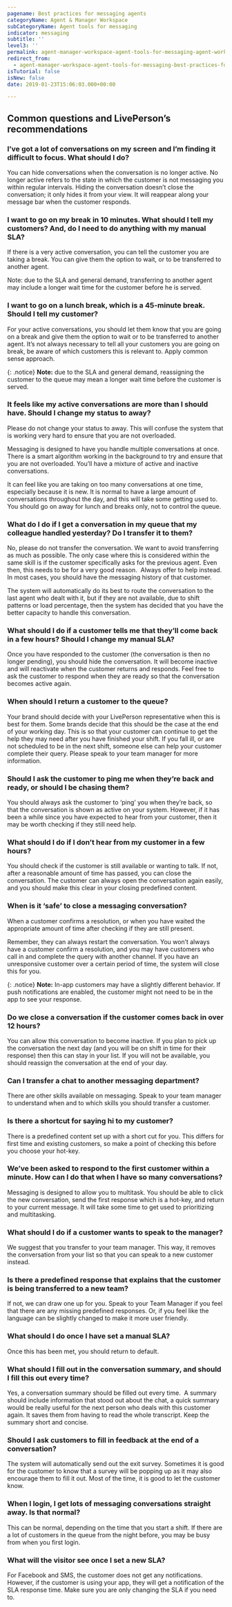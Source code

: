 ```yaml
---
pagename: Best practices for messaging agents
categoryName: Agent & Manager Workspace
subCategoryName: Agent tools for messaging
indicator: messaging
subtitle: ''
level3: ''
permalink: agent-manager-workspace-agent-tools-for-messaging-agent-workspace-for-messaging-best-practices-for-messaging-agents.html
redirect_from:
  - agent-manager-workspace-agent-tools-for-messaging-best-practices-for-messaging-agents.html
isTutorial: false
isNew: false
date: 2019-01-23T15:06:03.000+00:00

---
```

## Common questions and LivePerson’s recommendations

### **I’ve got a lot of conversations on my screen and I’m finding it difficult to focus. What should I do?**

You can hide conversations when the conversation is no longer active. No longer active refers to the state in which the customer is not messaging you within regular intervals. Hiding the conversation doesn’t close the conversation; it only hides it from your view. It will reappear along your message bar when the customer responds.

### **I want to go on my break in 10 minutes. What should I tell my customers? And, do I need to do anything with my manual SLA?**

If there is a very active conversation, you can tell the customer you are taking a break. You can give them the option to wait, or to be transferred to another agent.

Note: due to the SLA and general demand, transferring to another agent may include a longer wait time for the customer before he is served.

### **I want to go on a lunch break, which is a 45-minute break. Should I tell my customer?**

For your active conversations, you should let them know that you are going on a break and give them the option to wait or to be transferred to another agent. It’s not always necessary to tell all your customers you are going on break, be aware of which customers this is relevant to. Apply common sense approach.

{: .notice}
**Note:** due to the SLA and general demand, reassigning the customer to the queue may mean a longer wait time before the customer is served.

### **It feels like my active conversations are more than I should have. Should I change my status to away?**

Please do not change your status to away. This will confuse the system that is working very hard to ensure that you are not overloaded.

Messaging is designed to have you handle multiple conversations at once. There is a smart algorithm working in the background to try and ensure that you are not overloaded. You’ll have a mixture of active and inactive conversations.

It can feel like you are taking on too many conversations at one time, especially because it is new. It is normal to have a large amount of conversations throughout the day, and this will take some getting used to. You should go on away for lunch and breaks only, not to control the queue.

### **What do I do if I get a conversation in my queue that my colleague handled yesterday? Do I transfer it to them?**

No, please do not transfer the conversation. We want to avoid transferring as much as possible. The only case where this is considered within the same skill is if the customer specifically asks for the previous agent. Even then, this needs to be for a very good reason.  Always offer to help instead. In most cases, you should have the messaging history of that customer.

The system will automatically do its best to route the conversation to the last agent who dealt with it, but if they are not available, due to shift patterns or load percentage, then the system has decided that you have the better capacity to handle this conversation.

### **What should I do if a customer tells me that they’ll come back in a few hours? Should I change my manual SLA?**

Once you have responded to the customer (the conversation is then no longer pending), you should hide the conversation. It will become inactive and will reactivate when the customer returns and responds. Feel free to ask the customer to respond when they are ready so that the conversation becomes active again.

### **When should I return a customer to the queue?**

Your brand should decide with your LivePerson representative when this is best for them. Some brands decide that this should be the case at the end of your working day. This is so that your customer can continue to get the help they may need after you have finished your shift. If you fall ill, or are not scheduled to be in the next shift, someone else can help your customer complete their query. Please speak to your team manager for more information.

### **Should I ask the customer to ping me when they’re back and ready, or should I be chasing them?**

You should always ask the customer to ‘ping’ you when they’re back, so that the conversation is shown as active on your system. However, if it has been a while since you have expected to hear from your customer, then it may be worth checking if they still need help.

### **What should I do if I don’t hear from my customer in a few hours?**

You should check if the customer is still available or wanting to talk. If not, after a reasonable amount of time has passed, you can close the conversation. The customer can always open the conversation again easily, and you should make this clear in your closing predefined content.

### **When is it ‘safe’ to close a messaging conversation?**

When a customer confirms a resolution, or when you have waited the appropriate amount of time after checking if they are still present.

Remember, they can always restart the conversation. You won’t always have a customer confirm a resolution, and you may have customers who call in and complete the query with another channel. If you have an unresponsive customer over a certain period of time, the system will close this for you.

{: .notice}
**Note:** In-app customers may have a slightly different behavior. If push notifications are enabled, the customer might not need to be in the app to see your response.

### **Do we close a conversation if the customer comes back in over 12 hours?**

You can allow this conversation to become inactive. If you plan to pick up the conversation the next day (and you will be on shift in time for their response) then this can stay in your list. If you will not be available, you should reassign the conversation at the end of your day.

### **Can I transfer a chat to another messaging department?**

There are other skills available on messaging. Speak to your team manager to understand when and to which skills you should transfer a customer.

### **Is there a shortcut for saying hi to my customer?**

There is a predefined content set up with a short cut for you. This differs for first time and existing customers, so make a point of checking this before you choose your hot-key.

### **We’ve been asked to respond to the first customer within a minute. How can I do that when I have so many conversations?**

Messaging is designed to allow you to multitask. You should be able to click the new conversation, send the first response which is a hot-key, and return to your current message. It will take some time to get used to prioritizing and multitasking.

### **What should I do if a customer wants to speak to the manager?**

We suggest that you transfer to your team manager. This way, it removes the conversation from your list so that you can speak to a new customer instead.

### **Is there a predefined response that explains that the customer is being transferred to a new team?**

If not, we can draw one up for you. Speak to your Team Manager if you feel that there are any missing predefined responses. Or, if you feel like the language can be slightly changed to make it more user friendly.

### **What should I do once I have set a manual SLA?**

Once this has been met, you should return to default.

### **What should I fill out in the conversation summary, and should I fill this out every time?**

Yes, a conversation summary should be filled out every time.  A summary should include information that stood out about the chat, a quick summary would be really useful for the next person who deals with this customer again. It saves them from having to read the whole transcript. Keep the summary short and concise.

### **Should I ask customers to fill in feedback at the end of a conversation?**

The system will automatically send out the exit survey. Sometimes it is good for the customer to know that a survey will be popping up as it may also encourage them to fill it out. Most of the time, it is good to let the customer know.

### **When I login, I get lots of messaging conversations straight away. Is that normal?**

This can be normal, depending on the time that you start a shift. If there are a lot of customers in the queue from the night before, you may be busy from when you first login.

### **What will the visitor see once I set a new SLA?**

For Facebook and SMS, the customer does not get any notifications. However, if the customer is using your app, they will get a notification of the SLA response time. Make sure you are only changing the SLA if you need to.
